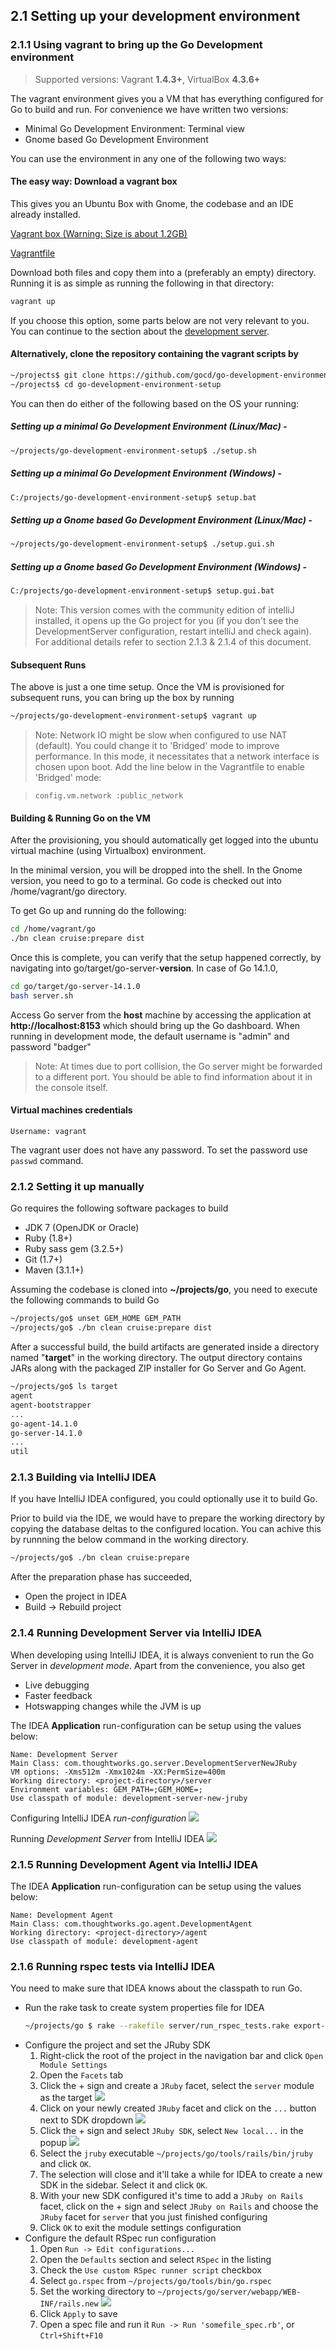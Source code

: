 ## 2.1 Setting up your development environment

### 2.1.1 Using vagrant to bring up the Go Development environment

> Supported versions: Vagrant **1.4.3+**, VirtualBox **4.3.6+**

The vagrant environment gives you a VM that has everything configured for Go to build and run. For convenience we have written two versions:

- Minimal Go Development Environment: Terminal view
- Gnome based Go Development Environment


You can use the environment in any one of the following two ways:

#### The easy way: Download a vagrant box

This gives you an Ubuntu Box with Gnome, the codebase and an IDE already installed.

[Vagrant box (Warning: Size is about 1.2GB)](http://download01.thoughtworks.com/go/vagrant/v2/go.v2.box)

[Vagrantfile](http://download01.thoughtworks.com/go/vagrant/v2/Vagrantfile)

Download both files and copy them into a (preferably an empty) directory. Running it is as simple as running the following in that directory:

```bash
vagrant up
```

If you choose this option, some parts below are not very relevant to you. You can continue to the section about the [development server](#dev-server-idea).

#### Alternatively, clone the repository containing the vagrant scripts by

```bash
~/projects$ git clone https://github.com/gocd/go-development-environment-setup.git
~/projects$ cd go-development-environment-setup
```

You can then do either of the following based on the OS your running:

##### Setting up a minimal Go Development Environment (Linux/Mac) -

```bash
~/projects/go-development-environment-setup$ ./setup.sh
```

##### Setting up a minimal Go Development Environment (Windows) -

```bash
C:/projects/go-development-environment-setup$ setup.bat
```

##### Setting up a Gnome based Go Development Environment (Linux/Mac) -

```bash
~/projects/go-development-environment-setup$ ./setup.gui.sh
```

##### Setting up a Gnome based Go Development Environment (Windows) -

```bash
C:/projects/go-development-environment-setup$ setup.gui.bat
```

> Note: This version comes with the community edition of intelliJ installed, it opens up the Go project for you (if you don't see the DevelopmentServer configuration, restart intelliJ and check again). For additional details refer to section 2.1.3 & 2.1.4 of this document. 

#### Subsequent Runs

The above is just a one time setup. Once the VM is provisioned for subsequent runs, you can bring up the box by running

```bash
~/projects/go-development-environment-setup$ vagrant up
```

> Note: Network IO might be slow when configured to use NAT (default). You could change it to 'Bridged' mode to improve performance. In this mode, it necessitates that a network interface is chosen upon boot. Add the line below in the Vagrantfile to enable 'Bridged' mode:


>```
>config.vm.network :public_network
>```

#### Building & Running Go on the VM

After the provisioning, you should automatically get logged into the ubuntu virtual machine (using Virtualbox) environment.

In the minimal version, you will be dropped into the shell. In the Gnome version, you need to go to a terminal. Go code is checked out into /home/vagrant/go directory. 

To get Go up and running do the following:

```bash
cd /home/vagrant/go
./bn clean cruise:prepare dist
```

Once this is complete, you can verify that the setup happened correctly, by navigating into go/target/go-server-**version**. In case of Go 14.1.0, 

```bash
cd go/target/go-server-14.1.0
bash server.sh
```

Access Go server from the **host** machine by accessing the application at **http://localhost:8153** which should bring up the Go dashboard. When running in development mode, the default username is "admin" and password "badger"

> Note: At times due to port collision, the Go server might be forwarded to a different port. You should be able to find information about it in the console itself. 

#### Virtual machines credentials
```
Username: vagrant
```

The vagrant user does not have any password. To set the password use `passwd` command.

### 2.1.2 Setting it up manually

Go requires the following software packages to build

-   JDK 7 (OpenJDK or Oracle)
-   Ruby (1.8+)
-   Ruby sass gem (3.2.5+)
-   Git (1.7+)
-   Maven (3.1.1+)

Assuming the codebase is cloned into **~/projects/go**, you need to execute the
following commands to build Go

```bash
~/projects/go$ unset GEM_HOME GEM_PATH
~/projects/go$ ./bn clean cruise:prepare dist
```

After a successful build, the build artifacts are generated inside a directory
named "**target**" in the working directory. The output directory contains JARs
along with the packaged ZIP installer for Go Server and Go Agent.

```bash
~/projects/go$ ls target
agent
agent-bootstrapper
...
go-agent-14.1.0
go-server-14.1.0
...
util
```

### 2.1.3 Building via IntelliJ IDEA

If you have IntelliJ IDEA configured, you could optionally use it to build Go. 

Prior to build via the IDE, we would have to prepare the working directory by copying the database deltas to the configured location. You can achive this by runnning the below command in the working directory.

```bash
~/projects/go$ ./bn clean cruise:prepare
```

After the preparation phase has succeeded, 

- Open the project in IDEA
- Build -> Rebuild project

### <a name="dev-server-idea"></a>2.1.4 Running Development Server via IntelliJ IDEA

When developing using IntelliJ IDEA, it is always convenient to run the Go Server in *development mode*. Apart from the convenience, you also get

- Live debugging
- Faster feedback
- Hotswapping changes while the JVM is up

The IDEA **Application** run-configuration can be setup using the values below:

```
Name: Development Server
Main Class: com.thoughtworks.go.server.DevelopmentServerNewJRuby
VM options: -Xms512m -Xmx1024m -XX:PermSize=400m
Working directory: <project-directory>/server
Environment variables: GEM_PATH=;GEM_HOME=;
Use classpath of module: development-server-new-jruby
```

Configuring IntelliJ IDEA *run-configuration*
![](images/idea_run_configuration_development_server.png)

Running *Development Server* from IntelliJ IDEA
![](images/idea_run_configuration.png)

### 2.1.5 Running Development Agent via IntelliJ IDEA

The IDEA **Application** run-configuration can be setup using the values below:

```
Name: Development Agent
Main Class: com.thoughtworks.go.agent.DevelopmentAgent
Working directory: <project-directory>/agent
Use classpath of module: development-agent
```

### 2.1.6 Running rspec tests via IntelliJ IDEA

You need to make sure that IDEA knows about the classpath to run Go.

- Run the rake task to create system properties file for IDEA
  ```bash
  ~/projects/go $ rake --rakefile server/run_rspec_tests.rake export-system-properties-file-for-idea
  ```
- Configure the project and set the JRuby SDK
  1. Right-click the root of the project in the navigation bar and click `Open Module Settings`
  2. Open the `Facets` tab
  3. Click the + sign and create a `JRuby` facet, select the `server` module as the target
     ![](images/idea-create-jruby-facet.png)
  4. Click on your newly created `JRuby` facet and click on the `...` button next to SDK dropdown
     ![](images/idea-create-jruby-facet-select-sdk.png)
  5. Click the + sign and select `JRuby SDK`, select `New local...` in the popup 
     ![](images/idea-create-jruby-facet-create-sdk.png)
  6. Select the `jruby` executable `~/projects/go/tools/rails/bin/jruby` and click `OK`. 
  7. The selection will close and it'll take a while for IDEA to create a new SDK in the sidebar. 
     Select it and click `OK`.
  8. With your new SDK configured it's time to add a `JRuby on Rails` facet,
     click on the + sign and select `JRuby on Rails` and choose the `JRuby`
     facet for `server` that you just finished configuring
  9. Click `OK` to exit the module settings configuration
- Configure the default RSpec run configuration
  1. Open `Run -> Edit configurations...`
  2. Open the `Defaults` section and select `RSpec` in the listing
  3. Check the `Use custom RSpec runner script` checkbox
  4. Select `go.rspec` from `~/projects/go/tools/bin/go.rspec`
  5. Set the working directory to `~/projects/go/server/webapp/WEB-INF/rails.new`
     ![](images/idea-configure-rspec.png)
  6. Click `Apply` to save
  7. Open a spec file and run it `Run -> Run 'somefile_spec.rb'`, or `Ctrl+Shift+F10`

